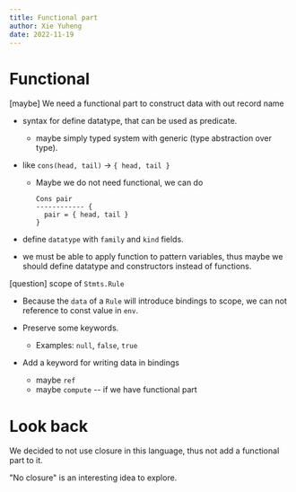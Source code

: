 ```yaml
---
title: Functional part
author: Xie Yuheng
date: 2022-11-19
---
```


# Functional

[maybe] We need a functional part to construct data with out record name

- syntax for define datatype, that can be used as predicate.

  - maybe simply typed system with generic (type abstraction over type).

- like `cons(head, tail)` -> `{ head, tail }`

  - Maybe we do not need functional, we can do

    ```
    Cons pair
    ------------ {
      pair = { head, tail }
    }
    ```

- define `datatype` with `family` and `kind` fields.

- we must be able to apply function to pattern variables,
  thus maybe we should define datatype and constructors instead of functions.

[question] scope of `Stmts.Rule`

- Because the `data` of a `Rule` will introduce bindings to scope,
  we can not reference to const value in `env`.

- Preserve some keywords.

  - Examples: `null`, `false`, `true`

- Add a keyword for writing data in bindings

  - maybe `ref`
  - maybe `compute` -- if we have functional part

# Look back

We decided to not use closure in this language,
thus not add a functional part to it.

"No closure" is an interesting idea to explore.

